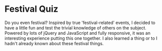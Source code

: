 # Festival Quiz
Do you even festival? Inspired by true 'festival-related' events, I decided to have a little fun and test the trivial knowledge of others on the subject. Powered by lots of jQuery and JavaScript and fully responsive, it was an interesting experience putting this one together. I also learned a thing or to I hadn't already known about these festival things.